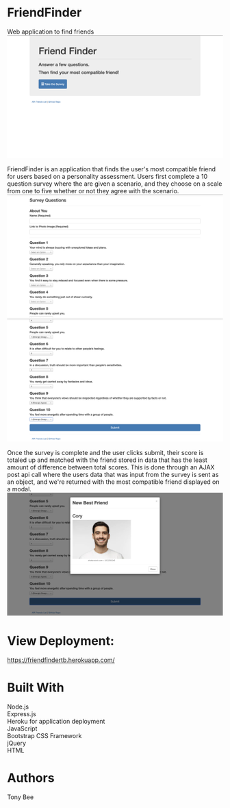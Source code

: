 # FriendFinder
Web application to find friends
![Home](images/home.png)
<br>

FriendFinder is an application that finds the user's most compatible friend for users based on a personality assessment. Users first complete a 10 question survey where the are given a scenario, and they choose on a scale from one to five whether or not they agree with the scenario.
![Survey1](images/survey1.png) 
<br>
![Survey2](images/survey2.png)
 <br>

Once the survey is complete and the user clicks submit, their score is totaled up and matched with the friend stored in data that has the least amount of difference between total scores. This is done through an AJAX post api call where the users data that was input from the survey is sent as an object, and we're returned with the most compatible friend displayed on a modal.
![Most_Compatible_Friend](images/modal.png)

# View Deployment:
https://friendfindertb.herokuapp.com/

# Built With
Node.js <br>
Express.js <br>
Heroku for application deployment <br>
JavaScript <br>
Bootstrap CSS Framework <br>
jQuery <br>
HTML <br>
# Authors
Tony Bee

